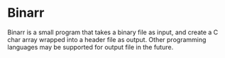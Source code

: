 Binarr
=======

Binarr is a small program that takes a binary file as input, and create a C char array wrapped into a header file as output.
Other programming languages may be supported for output file in the future.
